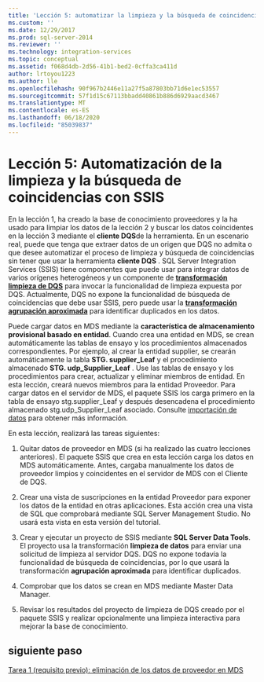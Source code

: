 ```yaml
---
title: 'Lección 5: automatizar la limpieza y la búsqueda de coincidencias con SSIS | Microsoft Docs'
ms.custom: ''
ms.date: 12/29/2017
ms.prod: sql-server-2014
ms.reviewer: ''
ms.technology: integration-services
ms.topic: conceptual
ms.assetid: f068d4db-2d56-41b1-bed2-0cffa3ca411d
author: lrtoyou1223
ms.author: lle
ms.openlocfilehash: 90f967b2446e11a27f5a87803bb71d6e1ec53557
ms.sourcegitcommit: 57f1d15c67113bbadd40861b886d6929aacd3467
ms.translationtype: MT
ms.contentlocale: es-ES
ms.lasthandoff: 06/18/2020
ms.locfileid: "85039837"
---
```

# <a name="lesson-5-automating-the-cleansing-and-matching-using-ssis"></a>Lección 5: Automatización de la limpieza y la búsqueda de coincidencias con SSIS
  En la lección 1, ha creado la base de conocimiento proveedores y la ha usado para limpiar los datos de la lección 2 y buscar los datos coincidentes en la lección 3 mediante el **cliente DQS**de la herramienta. En un escenario real, puede que tenga que extraer datos de un origen que DQS no admita o que desee automatizar el proceso de limpieza y búsqueda de coincidencias sin tener que usar la herramienta **cliente DQS** . SQL Server Integration Services (SSIS) tiene componentes que puede usar para integrar datos de varios orígenes heterogéneos y un componente de **[transformación limpieza de DQS](https://msdn.microsoft.com/library/ee677619.aspx)** para invocar la funcionalidad de limpieza expuesta por DQS. Actualmente, DQS no expone la funcionalidad de búsqueda de coincidencias que debe usar SSIS, pero puede usar la **[transformación agrupación aproximada](../integration-services/data-flow/transformations/fuzzy-grouping-transformation.md)** para identificar duplicados en los datos.  
  
 Puede cargar datos en MDS mediante la **característica de almacenamiento provisional basado en entidad**. Cuando crea una entidad en MDS, se crean automáticamente las tablas de ensayo y los procedimientos almacenados correspondientes. Por ejemplo, al crear la entidad supplier, se crearán automáticamente la tabla **STG. supplier_Leaf** y el procedimiento almacenado **STG. udp_Supplier_Leaf** . Use las tablas de ensayo y los procedimientos para crear, actualizar y eliminar miembros de entidad. En esta lección, creará nuevos miembros para la entidad Proveedor. Para cargar datos en el servidor de MDS, el paquete SSIS los carga primero en la tabla de ensayo stg.supplier_Leaf y después desencadena el procedimiento almacenado stg.udp_Supplier_Leaf asociado. Consulte [importación de datos](../master-data-services/overview-importing-data-from-tables-master-data-services.md) para obtener más información.  
  
 En esta lección, realizará las tareas siguientes:  
  
1.  Quitar datos de proveedor en MDS (si ha realizado las cuatro lecciones anteriores). El paquete SSIS que crea en esta lección carga los datos en MDS automáticamente. Antes, cargaba manualmente los datos de proveedor limpios y coincidentes en el servidor de MDS con el Cliente de DQS.  
  
2.  Crear una vista de suscripciones en la entidad Proveedor para exponer los datos de la entidad en otras aplicaciones. Esta acción crea una vista de SQL que comprobará mediante SQL Server Management Studio. No usará esta vista en esta versión del tutorial.  
  
3.  Crear y ejecutar un proyecto de SSIS mediante **SQL Server Data Tools**. El proyecto usa la transformación **limpieza de datos** para enviar una solicitud de limpieza al servidor DQS. DQS no expone todavía la funcionalidad de búsqueda de coincidencias, por lo que usará la transformación **agrupación aproximada** para identificar duplicados.  
  
4.  Comprobar que los datos se crean en MDS mediante Master Data Manager.  
  
5.  Revisar los resultados del proyecto de limpieza de DQS creado por el paquete SSIS y realizar opcionalmente una limpieza interactiva para mejorar la base de conocimiento.  
  
## <a name="next-step"></a>siguiente paso  
 [Tarea 1 &#40;requisito previo&#41;: eliminación de los datos de proveedor en MDS](../../2014/tutorials/task-1-prerequisite-removing-supplier-data-in-mds.md)  
  
  
